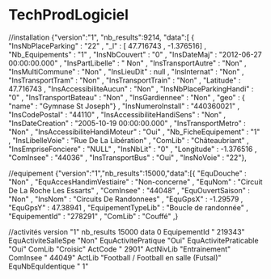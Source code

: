 # TechProdLogiciel
//installation
{"version":"1",
"nb_results":9214,
"data":[
  { "InsNbPlaceParking" : "22" ,
  "_l" : [ 47.716743 , -1.376516] ,
  "Nb_Equipements" : "1" ,
  "InsNbCouvert" : "0" ,
  "InsDateMaj" : "2012-06-27 00:00:00.000" ,
  "InsPartLibelle" : " Non" ,
  "InsTransportAutre" : "Non" ,
  "InsMultiCommune" : "Non" ,
  "InsLieuDit" : null  ,
  "InsInternat" : "Non" ,
  "InsTransportTram" : "Non" ,
  "InsTransportTrain" : "Non" ,
  "Latitude" : 47.716743 ,
  "InsAccessibiliteAucun" : "Non" ,
  "InsNbPlaceParkingHandi" : "0" ,
  "InsTransportBateau" : "Non" ,
  "InsGardiennee" : "Non" ,
  "geo" : { "name" : "Gymnase St Joseph"} ,
  "InsNumeroInstall" : "440360021" ,
  "InsCodePostal" : "44110" ,
  "InsAccessibiliteHandiSens" : "Non" ,
  "InsDateCreation" : "2005-10-19 00:00:00.000" ,
  "InsTransportMetro" : "Non" ,
  "InsAccessibiliteHandiMoteur" : "Oui" ,
  "Nb_FicheEquipement" : "1" ,
  "InsLibelleVoie" : "Rue De La Libération" ,
  "ComLib" : "Châteaubriant" ,
  "InsEmpriseFonciere" : "NULL" ,
  "InsNbLit" : "0" ,
  "Longitude" : -1.376516 ,
  "ComInsee" : "44036" ,
  "InsTransportBus" : "Oui" ,
  "InsNoVoie" : "22"},

//equipement
{"version":"1","nb_results":15000,"data":[{
"EquDouche" : "Non" ,
"EquAccesHandimVestiaire" : "Non-concerne" ,
"EquNom" : "Circuit De La Roche Les Essarts" ,
"ComInsee" : "44048" ,
"EquOuvertSaison" : "Non" ,
"InsNom" : "Circuits De Randonnees" ,
"EquGpsX" : -1.29579 ,
"EquGpsY" : 47.38941 ,
"EquipementTypeLib" : "Boucle de randonnée" ,
"EquipementId" : "278291" ,
"ComLib" : "Couffé" ,}

//activités
version	"1"
nb_results	15000
data
0
EquipementId	" 219343"
EquActiviteSalleSpe	"Non"
EquActivitePratique	"Oui"
EquActivitePraticable	"Oui"
ComLib	"Croisic"
ActCode	" 2901"
ActNivLib	"Entrainement"
ComInsee	" 44049"
ActLib	"Football / Football en salle (Futsal)"
EquNbEquIdentique	" 1"
